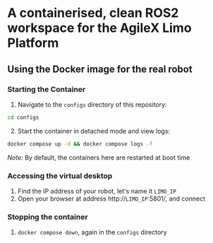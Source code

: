 # A containerised, clean ROS2 workspace for the AgileX Limo Platform

## Using the Docker image for the real robot

### Starting the Container

1. Navigate to the `configs` directory of this repository:
```bash
cd configs
```

2. Start the container in detached mode and view logs:
```bash
docker compose up -d && docker compose logs -f
```

*Note:* By default, the containers here are restarted at boot time

### Accessing the virtual desktop

1. Find the IP address of your robot, let's name it `LIMO_IP`
2. Open your browser at address http://`LIMO_IP`:5801/, and connect


### Stopping the container

1. `docker compose down`, again in the `configs` directory